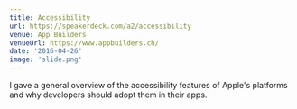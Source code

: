 ```yaml
---
title: Accessibility
url: https://speakerdeck.com/a2/accessibility
venue: App Builders
venueUrl: https://www.appbuilders.ch/
date: '2016-04-26'
image: 'slide.png'
---
```


I gave a general overview of the accessibility features of Apple's platforms and why developers should adopt them in their apps.
